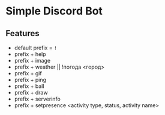 # Simple Discord Bot 
## Features
* default prefix = `!`
* prefix + help
* prefix + image <image name>
* prefix + weather <city> || !погода <город>
* prefix + gif <gif name>
* prefix + ping
* prefix + ball
* prefix + draw <text>
* prefix + serverinfo
* prefix + setpresence <activity type, status, activity name>